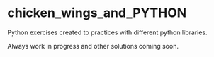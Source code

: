 # chicken_wings_and_PYTHON

Python exercises created to practices with different python libraries.

Always work in progress and other solutions coming soon.

